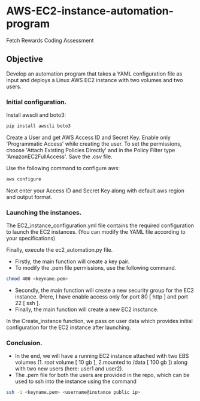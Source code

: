 # AWS-EC2-instance-automation-program
Fetch Rewards Coding Assessment

## Objective 
Develop an automation program that takes a YAML configuration file as input and deploys a Linux AWS EC2 instance with two volumes and two users.

### Initial configuration.

Install awscli and boto3:
```bash
pip install awscli boto3
```

Create a User and get AWS Access ID and Secret Key.
Enable only 'Programmatic Access' while creating the user.
To set the permissions, choose 'Attach Existing Policies Directly' and in the Policy Filter type 'AmazonEC2FullAccess'.
Save the .csv file.

Use the following command to configure aws:  
```bash
aws configure
```
Next enter your Access ID and Secret Key along with default aws region and output format.

### Launching the instances.

The EC2_instance_configuration.yml file contains the required configuration to launch the EC2 instances. (You can modify the YAML file according to your specifications)

Finally, execute the ec2_automation.py file.
  - Firstly, the main function will create a key pair. 
  - To modify the .pem file permissions, use the following command.
  ```bash
chmod 400 <keyname.pem>
```
  - Secondly, the main function will create a new security group for the EC2 instance. (Here, I have enable access only for port 80 [ http ]  and port 22 [ ssh ].
  - Finally, the main function will create a new EC2 insctance.

In the Create_instance function, we pass on user data which provides initial configuration for the EC2 instance after launching.

### Conclusion.

- In the end, we will have a running EC2 instance attached with two EBS volumes (1. root volume [ 10 gb ], 2.mounted to /data [ 100 gb ]) along with two new users (here: user1 and user2).
- The .pem file for both the users are provided in the repo, which can be used to ssh into the instance using the command 
```bash
ssh -i <keyname.pem> <username@instance public ip>
```


